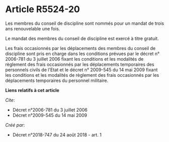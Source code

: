 # Article R5524-20

Les membres du conseil de discipline sont nommés pour un mandat de trois ans renouvelable une fois.

Le mandat des membres du conseil de discipline est exercé à titre gratuit.

Les frais occasionnés par les déplacements des membres du conseil de discipline sont pris en charge dans les conditions
prévues par le décret n° 2006-781 du 3 juillet 2006 fixant les conditions et les modalités de règlement des frais occasionnés
par les déplacements temporaires des personnels civils de l'Etat et le décret n° 2009-545 du 14 mai 2009 fixant les
conditions et les modalités de règlement des frais occasionnés par les déplacements temporaires du personnel militaire.

**Liens relatifs à cet article**

_Cite_:

  - Décret n°2006-781 du 3 juillet 2006
  - Décret n°2009-545 du 14 mai 2009

_Créé par_:

  - Décret n°2018-747 du 24 août 2018 - art. 1
